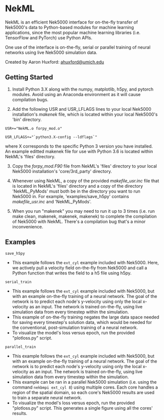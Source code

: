 # NekML

NekML is an efficient Nek5000 interface for on-the-fly transfer of Nek5000's data to Python-based modules for machine learning applications, since the most popular machine learning libraries (i.e. TensorFlow and PyTorch) use Python APIs. 

One use of the interface is on-the-fly, serial or parallel training of neural networks using live Nek5000 simulation data.

Created by Aaron Huxford: ahuxford@umich.edu

## Getting Started

1. Install Python 3.X along with the numpy, matplotlib, h5py, and pytorch modules. Avoid using an Anaconda environment as it will cause compilation bugs.

2. Add the following USR and USR_LFLAGS lines to your local Nek5000 installation's *makenek* file, which is located within your local Nek5000's 'bin' directory.
```
USR+="NekML.o forpy_mod.o"

USR_LFLAGS+="`python3.X-config --ldflags`"
```
where X corresponds to the specific Python 3 version you have installed. An example editted makenek file for use with Python 3.6 is located within NekML's 'files' directory.

3. Copy the *forpy_mod.F90* file from NekML's 'files' directory to your local Nek5000 installation's 'core/3rd_party' directory.

4. Whenever using NekML, a copy of the provided *makefile_usr.inc* file that is located in NekML's 'files' directory  and a copy of the directory 'NekML_PyMods' must both be in the directory you want to run Nek5000 in. For example, 'examples/save_h5py' contains *makefile_usr.inc* and 'NekML_PyMods'.

5. When you run "makenek" you may need to run it up to 3 times (i.e. run make clean, makenek, makenek, makenek) to complete the compilation of Nek5000 with NekML. There's a compilation bug that's a minor inconvenience.

## Examples

`save_h5py`
- This example follows the `ext_cyl` example included with Nek5000. Here, we actively pull a velocity field on-the-fly from Nek5000 and call a Python function that writes the field to a h5 file using h5py.

`serial_train`
- This example follows the `ext_cyl` example included with Nek5000, but with an example on-the-fly training of a neural network. The goal of the network is to predict each node's y-velocity using only the local x-velocity as an input. The network is trained on-the-fly, using live simulation data from every timestep within the simulation.
- This example of on-the-fly training negates the large data space needed for saving every timestep's solution data, which would be needed for the conventional, post-simulation training of a neural network. 
- To visualize the model's loss versus epoch, run the provided "plotloss.py" script.

`parallel_train`
- This example follows the `ext_cyl` example included with Nek5000, but with an example on-the-fly training of a neural network. The goal of the network is to predict each node's y-velocity using only the local x-velocity as an input. The network is trained on-the-fly, using live simulation data from every timestep within the simulation.
- This example can be ran in a parallel Nek5000 simulation (i.e. using the command `nekbmpi ext_cyl 8`) using multiple cores. Each core handles a region of the spatial domain, so each core's Nek5000 results are used to train a separate neural network.
- To visualize the model's loss versus epoch, run the provided "plotloss.py" script. This generates a single figure using all the cores' results.
